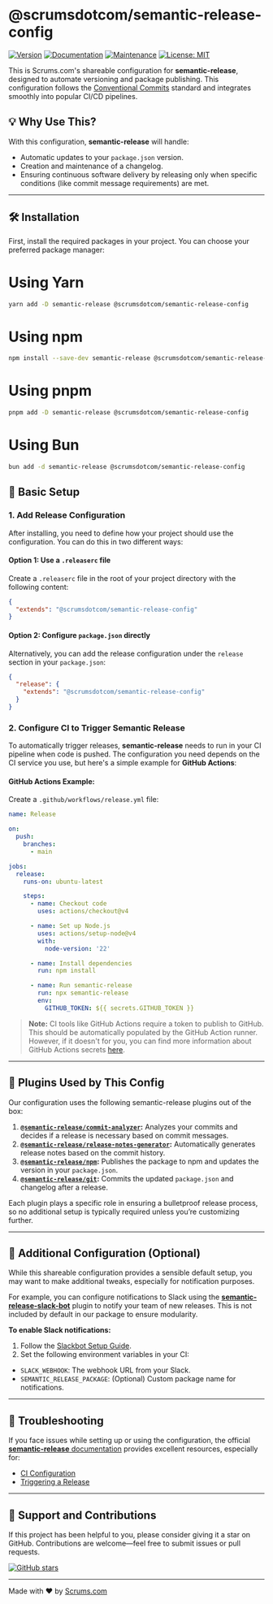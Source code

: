 # @scrumsdotcom/semantic-release-config

[![Version](https://img.shields.io/badge/version-1.0.68-blue.svg?cacheSeconds=2592000)](https://github.com/scrumsdotcom/semantic-release-config) [![Documentation](https://img.shields.io/badge/documentation-yes-brightgreen.svg)](https://github.com/scrumsdotcom/semantic-release-config#readme) [![Maintenance](https://img.shields.io/badge/Maintained-yes-green.svg)](https://github.com/scrumsdotcom/semantic-release-config/graphs/commit-activity) [![License: MIT](https://img.shields.io/badge/License-MIT-yellow.svg)](https://github.com/scrumsdotcom/semantic-release-config/blob/master/LICENSE)

This is Scrums.com's shareable configuration for **semantic-release**, designed to automate versioning and package publishing. This configuration follows the [Conventional Commits](https://www.conventionalcommits.org/) standard and integrates smoothly into popular CI/CD pipelines.

## 💡 Why Use This?

With this configuration, **semantic-release** will handle:

- Automatic updates to your `package.json` version.
- Creation and maintenance of a changelog.
- Ensuring continuous software delivery by releasing only when specific conditions (like commit message requirements) are met.

---

## 🛠️ Installation

First, install the required packages in your project. You can choose your preferred package manager:

# Using Yarn

```bash
yarn add -D semantic-release @scrumsdotcom/semantic-release-config
```

# Using npm

```bash
npm install --save-dev semantic-release @scrumsdotcom/semantic-release-config
```

# Using pnpm

```bash
pnpm add -D semantic-release @scrumsdotcom/semantic-release-config
```

# Using Bun

```bash
bun add -d semantic-release @scrumsdotcom/semantic-release-config
```

## 📄 Basic Setup

### 1. Add Release Configuration

After installing, you need to define how your project should use the configuration. You can do this in two different ways:

#### Option 1: Use a `.releaserc` file

Create a `.releaserc` file in the root of your project directory with the following content:

```json
{
  "extends": "@scrumsdotcom/semantic-release-config"
}
```

#### Option 2: Configure `package.json` directly

Alternatively, you can add the release configuration under the `release` section in your `package.json`:

```json
{
  "release": {
    "extends": "@scrumsdotcom/semantic-release-config"
  }
}
```

### 2. Configure CI to Trigger Semantic Release

To automatically trigger releases, **semantic-release** needs to run in your CI pipeline when code is pushed. The configuration you need depends on the CI service you use, but here's a simple example for **GitHub Actions**:

#### GitHub Actions Example:

Create a `.github/workflows/release.yml` file:

```yaml
name: Release

on:
  push:
    branches:
      - main

jobs:
  release:
    runs-on: ubuntu-latest

    steps:
      - name: Checkout code
        uses: actions/checkout@v4

      - name: Set up Node.js
        uses: actions/setup-node@v4
        with:
          node-version: '22'

      - name: Install dependencies
        run: npm install

      - name: Run semantic-release
        run: npx semantic-release
        env:
          GITHUB_TOKEN: ${{ secrets.GITHUB_TOKEN }}
```

> **Note:** CI tools like GitHub Actions require a token to publish to GitHub. This should be automatically populated by the GitHub Action runner. However, if it doesn't for you, you can find more information about GitHub Actions secrets [here](-github-actions/security-guides/automatic-token-authentication).

---

## 🔌 Plugins Used by This Config

Our configuration uses the following semantic-release plugins out of the box:

1. **[`@semantic-release/commit-analyzer`](https://github.com/semantic-release/commit-analyzer):** Analyzes your commits and decides if a release is necessary based on commit messages.
2. **[`@semantic-release/release-notes-generator`](https://github.com/semantic-release/release-notes-generator):** Automatically generates release notes based on the commit history.
3. **[`@semantic-release/npm`](https://github.com/semantic-release/npm):** Publishes the package to npm and updates the version in your `package.json`.
4. **[`@semantic-release/git`](https://github.com/semantic-release/git):** Commits the updated `package.json` and changelog after a release.

Each plugin plays a specific role in ensuring a bulletproof release process, so no additional setup is typically required unless you’re customizing further.

---

## 📑 Additional Configuration (Optional)

While this shareable configuration provides a sensible default setup, you may want to make additional tweaks, especially for notification purposes.

For example, you can configure notifications to Slack using the [**semantic-release-slack-bot**](https://github.com/juliuscc/semantic-release-slack-bot) plugin to notify your team of new releases. This is not included by default in our package to ensure modularity.

**To enable Slack notifications:**

1. Follow the [Slackbot Setup Guide](https://github.com/juliuscc/semantic-release-slack-bot#configuration).
2. Set the following environment variables in your CI:

- `SLACK_WEBHOOK`: The webhook URL from your Slack.
- `SEMANTIC_RELEASE_PACKAGE`: (Optional) Custom package name for notifications.

---

## 🛑 Troubleshooting

If you face issues while setting up or using the configuration, the official [**semantic-release** documentation](https://semantic-release.gitbook.io/semantic-release/) provides excellent resources, especially for:

- [CI Configuration](https://semantic-release.gitbook.io/semantic-release/usage/ci-configuration)
- [Triggering a Release](https://semantic-release.gitbook.io/semantic-release/usage/configuration#triggering-a-release)

---

## 🌟 Support and Contributions

If this project has been helpful to you, please consider giving it a star on GitHub. Contributions are welcome—feel free to submit issues or pull requests.

[![GitHub stars](https://img.shields.io/github/stars/Scrumsdotcom/semantic-release-config.svg?style=social&label=Star)](https://github.com/Scrumsdotcom/semantic-release-config)

---

Made with ❤️ by [Scrums.com](https://www.scrums.com)

